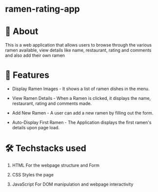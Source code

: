 # ramen-rating-app

# 📌 About
This is a web application that allows users to browse through the various ramen available, view details like name, restaurant, rating and comments and also add their own ramen

# 📜 Features

- Display Ramen Images -
  It shows a list of ramen dishes in the menu.

- View Ramen Details - When a Ramen is clicked, it displays the name, restaurant, rating and comments made.

- Add New Ramen -
  A user can add a new ramen by filling out the form.

- Auto-Display First Ramen -
  The Application displays the first ramen's details upon page load.

# 🛠️  Techstacks used

1. HTML 
For the webpage structure and Form

2. CSS
Styles the page

3. JavaScript
For DOM manipulation and webpage interactivity